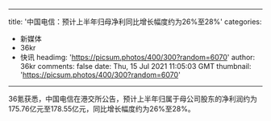 
---
title: '中国电信：预计上半年归母净利同比增长幅度约为26%至28%'
categories: 
 - 新媒体
 - 36kr
 - 快讯
headimg: 'https://picsum.photos/400/300?random=6070'
author: 36kr
comments: false
date: Thu, 15 Jul 2021 11:05:03 GMT
thumbnail: 'https://picsum.photos/400/300?random=6070'
---

<div>   
36氪获悉，中国电信在港交所公告，预计上半年归属于母公司股东的净利润约为175.76亿元至178.55亿元，同比增长幅度约为26%至28%。  
</div>
            